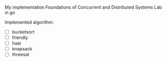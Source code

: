 My implementation Foundations of Concurrent and Distributed Systems Lab in go

Implemented algorithm:

- [ ] bucketsort
- [ ] friendly
- [ ] haar
- [ ] knapsack
- [ ] threesat
